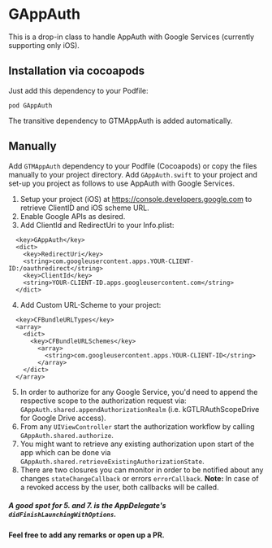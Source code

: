 GAppAuth
=====

This is a drop-in class to handle AppAuth with Google Services (currently supporting only iOS).

## Installation via cocoapods

Just add this dependency to your Podfile:

`pod GAppAuth`  

The transitive dependency to GTMAppAuth is added automatically.

## Manually
Add `GTMAppAuth` dependency to your Podfile (Cocoapods) or copy the files manually to your project directory. Add `GAppAuth.swift` to your project and set-up you project as follows to use AppAuth with Google Services.

1. Setup your project (iOS) at https://console.developers.google.com to retrieve ClientID and iOS scheme URL.
2. Enable Google APIs as desired.
3. Add ClientId and RedirectUri to your Info.plist:
```
  <key>GAppAuth</key>
  <dict>
    <key>RedirectUri</key>
    <string>com.googleusercontent.apps.YOUR-CLIENT-ID:/oauthredirect</string>
    <key>ClientId</key>
    <string>YOUR-CLIENT-ID.apps.googleusercontent.com</string>
  </dict>
```
4. Add Custom URL-Scheme to your project:
```
  <key>CFBundleURLTypes</key>
  <array>
    <dict>
      <key>CFBundleURLSchemes</key>
        <array>
          <string>com.googleusercontent.apps.YOUR-CLIENT-ID</string>
        </array>
    </dict>
  </array>
```
5. In order to authorize for any Google Service, you'd need to append the respective scope to the authorization request via:
`GAppAuth.shared.appendAuthorizationRealm` (i.e. kGTLRAuthScopeDrive for Google Drive access).
6. From any `UIViewController` start the authorization workflow by calling `GAppAuth.shared.authorize`.
7. You might want to retrieve any existing authorization upon start of the app which can be done via `GAppAuth.shared.retrieveExistingAuthorizationState`.
8. There are two closures you can monitor in order to be notified about any changes `stateChangeCallback` or errors `errorCallback`.
**Note:** In case of a revoked access by the user, both callbacks will be called.

##### A good spot for 5. and 7. is the AppDelegate's `didFinishLaunchingWithOptions`.

#### Feel free to add any remarks or open up a PR.
